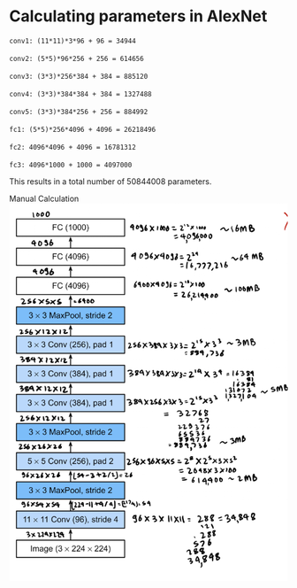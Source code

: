 # Calculating parameters in AlexNet

```
conv1: (11*11)*3*96 + 96 = 34944

conv2: (5*5)*96*256 + 256 = 614656

conv3: (3*3)*256*384 + 384 = 885120

conv4: (3*3)*384*384 + 384 = 1327488

conv5: (3*3)*384*256 + 256 = 884992

fc1: (5*5)*256*4096 + 4096 = 26218496

fc2: 4096*4096 + 4096 = 16781312

fc3: 4096*1000 + 1000 = 4097000
```

This results in a total number of 50844008 parameters.

Manual Calculation 
![Alexnet Parameters](./alexnet-parameters.png)